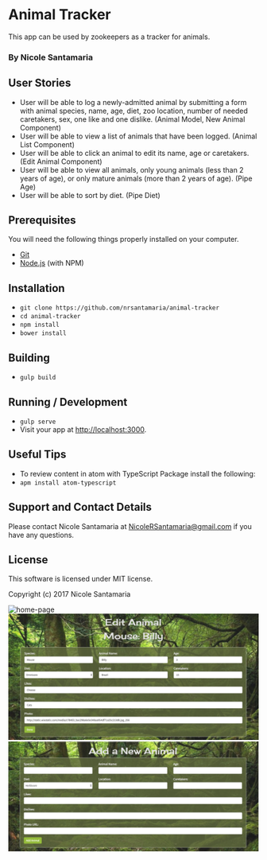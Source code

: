 # Animal Tracker

This app can be used by zookeepers as a tracker for animals.

### By Nicole Santamaria

## User Stories
* User will be able to log a newly-admitted animal by submitting a form with animal species, name, age, diet, zoo location, number of needed caretakers, sex, one like and one dislike. (Animal Model, New Animal Component)
* User will be able to view a list of animals that have been logged. (Animal List Component)
* User will be able to click an animal to edit its name, age or caretakers. (Edit Animal Component)
* User will be able to view all animals, only young animals (less than 2 years of age), or only mature animals (more than 2 years of age). (Pipe Age)
* User will be able to sort by diet. (Pipe Diet)

## Prerequisites

You will need the following things properly installed on your computer.

* [Git](https://git-scm.com/)
* [Node.js](https://nodejs.org/) (with NPM)

## Installation

* `git clone https://github.com/nrsantamaria/animal-tracker`
* `cd animal-tracker`
* `npm install`
* `bower install`

## Building
* `gulp build`

## Running / Development

* `gulp serve`
* Visit your app at [http://localhost:3000](http://localhost:3000).

## Useful Tips

* To review content in atom with TypeScript Package install the following:
* `apm install atom-typescript`

## Support and Contact Details
Please contact Nicole Santamaria at NicoleRSantamaria@gmail.com if you have any questions.

## License
This software is licensed under MIT license.

Copyright (c) 2017 Nicole Santamaria

![home-page](resources/images/home-page.png)
![edit](resources/images/edit.png)
![add-new](resources/images/add-new.png)
